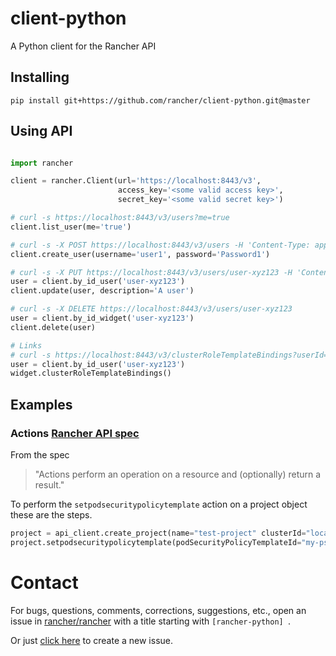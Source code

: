 # client-python

A Python client for the Rancher API

## Installing
```
pip install git+https://github.com/rancher/client-python.git@master
```

## Using API

```python

import rancher

client = rancher.Client(url='https://localhost:8443/v3',
                        access_key='<some valid access key>',
                        secret_key='<some valid secret key>')

# curl -s https://localhost:8443/v3/users?me=true
client.list_user(me='true')

# curl -s -X POST https://localhost:8443/v3/users -H 'Content-Type: application/json' -d '{ "username" : "user1", "password": "Password1" }'
client.create_user(username='user1', password='Password1')

# curl -s -X PUT https://localhost:8443/v3/users/user-xyz123 -H 'Content-Type: application/json' -d '{ "description" : "A user" }'
user = client.by_id_user('user-xyz123')
client.update(user, description='A user')

# curl -s -X DELETE https://localhost:8443/v3/users/user-xyz123
user = client.by_id_widget('user-xyz123')
client.delete(user)

# Links
# curl -s https://localhost:8443/v3/clusterRoleTemplateBindings?userId=user-xyz123
user = client.by_id_user('user-xyz123')
widget.clusterRoleTemplateBindings()
```
## Examples

### Actions [Rancher API spec](https://github.com/rancher/api-spec/blob/master/specification.md#actions)
From the spec 
> "Actions perform an operation on a resource and (optionally) return a result."

To perform the `setpodsecuritypolicytemplate` action on a project object these are the steps.

```python
project = api_client.create_project(name="test-project" clusterId="local")
project.setpodsecuritypolicytemplate(podSecurityPolicyTemplateId="my-pspt")

```


# Contact
For bugs, questions, comments, corrections, suggestions, etc., open an issue in
 [rancher/rancher](//github.com/rancher/rancher/issues) with a title starting with `[rancher-python] `.

Or just [click here](//github.com/rancher/rancher/issues/new?title=%5Brancher-python%5D%20) to create a new issue.
